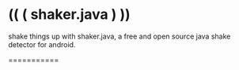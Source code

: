 (( ( shaker.java ) ))
===========

shake things up with shaker.java, a free and open source java shake detector for android.

===========
